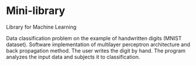 # Mini-library
Library for Machine Learning

Data classification problem on the example of handwritten digits (MNIST dataset).
Software implementation of multilayer perceptron architecture and back propagation method.
The user writes the digit by hand. The program analyzes the input data and subjects it to classification.

